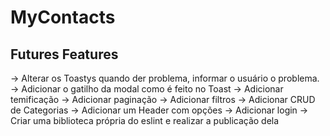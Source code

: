 # MyContacts

## Futures Features

-> Alterar os Toastys quando der problema, informar o usuário o problema.
-> Adicionar o gatilho da modal como é feito no Toast
-> Adicionar temificação
-> Adicionar paginação
-> Adicionar filtros
-> Adicionar CRUD de Categorias
-> Adicionar um Header com opções
-> Adicionar login
-> Criar uma biblioteca própria do eslint e realizar a publicação dela